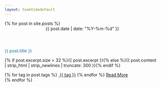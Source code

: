 ```yaml
---
layout: teamtimedefault
---
```

<link rel="stylesheet" type="text/css" href="{{ '/static/css/article-list.css' | prepend: site.baseurl | prepend: site.url}}" />

<div class="row index">
  <div class="col-sm-10 col-sm-offset-1 col-lg-9 col-lg-offset-1_5">
      <div>
        <section class="category-slice" post-cate="All">
          {% for post in site.posts %}
            <article>
                <header>
                    <span class="octicon octicon-calendar"></span>&nbsp;<span>{{ post.date | date: "%Y-%m-%d" }}</span>
                </header>
                <div class="module">
                  <p class="title" style="color:#1e7293;"> {{ post.title }}</p>
                  <p>{% if post.excerpt.size > 32 %}{{ post.excerpt }}{% else %}{{ post.content | strip_html | strip_newlines | truncate: 300 }}{% endif %}</p>
                  <footer>
                      {% for tag in post.tags %}
                      <a class="word-keep" href="{{ site.baseurl | prepend: site.url }}/tags/#{{ tag }}"><span class="octicon octicon-tag"></span>&nbsp;{{ tag }}</a>
                      {% endfor %}
                      <span class="word-keep pull-right">
                          <a class="readmore" href="{{ post.url | prepend: site.baseurl | prepend: site.url }}">Read More</a>
                      </span>
                  </footer>
                </div>
            </article>
          {% endfor %}
        </section>
      </div>
  </div>
</div>